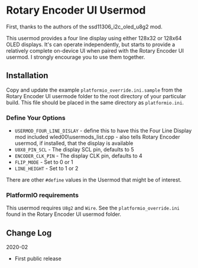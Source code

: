 # Rotary Encoder UI Usermod

First, thanks to the authors of the ssd11306_i2c_oled_u8g2 mod.

This usermod provides a four line display using either
128x32 or 128x64 OLED displays.
It's can operate independently, but starts to provide
a relatively complete on-device UI when paired with the 
Rotary Encoder UI usermod. I strongly encourage you to use 
them together.

## Installation

Copy and update the example `platformio_override.ini.sample` 
from the Rotary Encoder UI usermode folder to the root directory of your particular build.
This file should be placed in the same directory as `platformio.ini`.

### Define Your Options

* `USERMOD_FOUR_LINE_DISLAY`              - define this to have this the Four Line Display mod included wled00\usermods_list.cpp - also tells Rotary Encoder usermod, if installed, that the display is available
* `U8X8_PIN_SCL`                          - The display SCL pin, defaults to 5
* `ENCODER_CLK_PIN`                       - The display CLK pin, defaults to 4
* `FLIP_MODE`                             - Set to 0 or 1
* `LINE_HEIGHT`                           - Set to 1 or 2

There are other `#define` values in the Usermod that might be of interest.

### PlatformIO requirements

This usermod requires `U8g2` and `Wire`. See the `platformio_override.ini`
found in the Rotary Encoder UI usermod folder.

## Change Log

2020-02
* First public release
